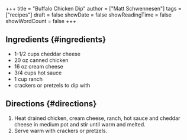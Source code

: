 +++
title = "Buffalo Chicken Dip"
author = ["Matt Schwennesen"]
tags = ["recipes"]
draft = false
showDate = false
showReadingTime = false
showWordCount = false
+++

## Ingredients {#ingredients}

-   1-1/2 cups cheddar cheese
-   20 oz canned chicken
-   16 oz cream cheese
-   3/4 cups hot sauce
-   1 cup ranch
-   crackers or pretzels to dip with


## Directions {#directions}

1.  Heat drained chicken, cream cheese, ranch, hot sauce and cheddar cheese in
    medium pot and stir until warm and melted.
2.  Serve warm with crackers or pretzels.
